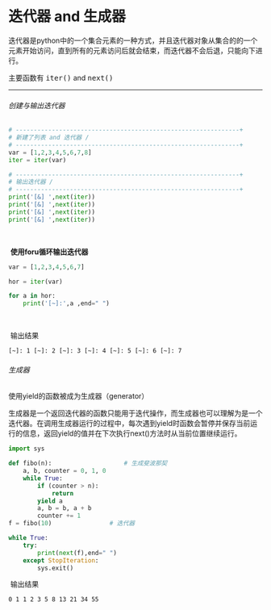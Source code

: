 # 迭代器 and 生成器

迭代器是python中的一个集合元素的一种方式，并且迭代器对象从集合的的一个元素开始访问，直到所有的元素访问后就会结束，而迭代器不会后退，只能向下进行。

主要函数有 <kbd>iter()</kbd> and <kbd>next()</kbd>

---



###### 创建与输出迭代器

```python
# --------------------------------------------------------------+
# 新建了列表 and 迭代器 /
# --------------------------------------------------------------+
var = [1,2,3,4,5,6,7,8]
iter = iter(var)	

# --------------------------------------------------------------+
# 输出迭代器 /
# --------------------------------------------------------------+
print('[&] ',next(iter))
print('[&] ',next(iter))
print('[&] ',next(iter))
print('[&] ',next(iter))
```

​	

​	__使用foru循环输出迭代器__

```python
var = [1,2,3,4,5,6,7]

hor = iter(var)

for a in hor:
    print('[~]:',a ,end=" ")
```

​	

​	输出结果

```
[~]: 1 [~]: 2 [~]: 3 [~]: 4 [~]: 5 [~]: 6 [~]: 7 
```



###### 生成器

使用yield的函数被成为生成器（generator）

生成器是一个返回迭代器的函数只能用于迭代操作，而生成器也可以理解为是一个迭代器。在调用生成器运行的过程中，每次遇到yield时函数会暂停并保存当前运行的信息，返回yield的值并在下次执行next()方法时从当前位置继续运行。



```python
import sys

def fibo(n):					# 生成斐波那契
    a, b, counter = 0, 1, 0
    while True:
        if (counter > n):
            return
        yield a
        a, b = b, a + b
        counter += 1
f = fibo(10)				# 迭代器

while True:
    try:
        print(next(f),end=" ")
    except StopIteration:
        sys.exit()
```



​	输出结果

```
0 1 1 2 3 5 8 13 21 34 55 
```





​	